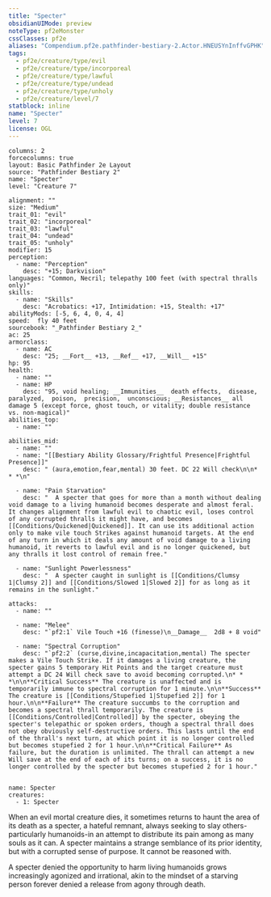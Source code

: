 ```yaml
---
title: "Specter"
obsidianUIMode: preview
noteType: pf2eMonster
cssClasses: pf2e
aliases: "Compendium.pf2e.pathfinder-bestiary-2.Actor.HNEUSYnInffvGPHK" 
tags:
  - pf2e/creature/type/evil
  - pf2e/creature/type/incorporeal
  - pf2e/creature/type/lawful
  - pf2e/creature/type/undead
  - pf2e/creature/type/unholy
  - pf2e/creature/level/7
statblock: inline
name: "Specter"
level: 7
license: OGL
---
```


```statblock
columns: 2
forcecolumns: true
layout: Basic Pathfinder 2e Layout
source: "Pathfinder Bestiary 2"
name: "Specter"
level: "Creature 7"

alignment: ""
size: "Medium"
trait_01: "evil"
trait_02: "incorporeal"
trait_03: "lawful"
trait_04: "undead"
trait_05: "unholy"
modifier: 15
perception:
  - name: "Perception"
    desc: "+15; Darkvision"
languages: "Common, Necril; telepathy 100 feet (with spectral thralls only)"
skills:
  - name: "Skills"
    desc: "Acrobatics: +17, Intimidation: +15, Stealth: +17"
abilityMods: [-5, 6, 4, 0, 4, 4]
speed:  fly 40 feet
sourcebook: "_Pathfinder Bestiary 2_"
ac: 25
armorclass:
  - name: AC
    desc: "25; __Fort__ +13, __Ref__ +17, __Will__ +15"
hp: 95
health:
  - name: ""
  - name: HP
    desc: "95, void healing; __Immunities__  death effects,  disease,  paralyzed,  poison,  precision,  unconscious; __Resistances__ all damage 5 (except force, ghost touch, or vitality; double resistance vs. non-magical)"
abilities_top:
  - name: ""

abilities_mid:
  - name: ""
  - name: "[[Bestiary Ability Glossary/Frightful Presence|Frightful Presence]]"
    desc: " (aura,emotion,fear,mental) 30 feet. DC 22 Will check\n\n* * *\n"

  - name: "Pain Starvation"
    desc: "  A specter that goes for more than a month without dealing void damage to a living humanoid becomes desperate and almost feral. It changes alignment from lawful evil to chaotic evil, loses control of any corrupted thralls it might have, and becomes [[Conditions/Quickened|Quickened]]. It can use its additional action only to make vile touch Strikes against humanoid targets. At the end of any turn in which it deals any amount of void damage to a living humanoid, it reverts to lawful evil and is no longer quickened, but any thralls it lost control of remain free."

  - name: "Sunlight Powerlessness"
    desc: "  A specter caught in sunlight is [[Conditions/Clumsy 1|Clumsy 2]] and [[Conditions/Slowed 1|Slowed 2]] for as long as it remains in the sunlight."

attacks:
  - name: ""

  - name: "Melee"
    desc: "`pf2:1` Vile Touch +16 (finesse)\n__Damage__  2d8 + 8 void"

  - name: "Spectral Corruption"
    desc: "`pf2:2` (curse,divine,incapacitation,mental) The specter makes a Vile Touch Strike. If it damages a living creature, the specter gains 5 temporary Hit Points and the target creature must attempt a DC 24 Will check save to avoid becoming corrupted.\n* * *\n\n**Critical Success** The creature is unaffected and is temporarily immune to spectral corruption for 1 minute.\n\n**Success** The creature is [[Conditions/Stupefied 1|Stupefied 2]] for 1 hour.\n\n**Failure** The creature succumbs to the corruption and becomes a spectral thrall temporarily. The creature is [[Conditions/Controlled|Controlled]] by the specter, obeying the specter's telepathic or spoken orders, though a spectral thrall does not obey obviously self-destructive orders. This lasts until the end of the thrall's next turn, at which point it is no longer controlled but becomes stupefied 2 for 1 hour.\n\n**Critical Failure** As failure, but the duration is unlimited. The thrall can attempt a new Will save at the end of each of its turns; on a success, it is no longer controlled by the specter but becomes stupefied 2 for 1 hour."
 
```

```encounter-table
name: Specter
creatures:
  - 1: Specter
```



When an evil mortal creature dies, it sometimes returns to haunt the area of its death as a specter, a hateful remnant, always seeking to slay others-particularly humanoids-in an attempt to distribute its pain among as many souls as it can. A specter maintains a strange semblance of its prior identity, but with a corrupted sense of purpose. It cannot be reasoned with.

A specter denied the opportunity to harm living humanoids grows increasingly agonized and irrational, akin to the mindset of a starving person forever denied a release from agony through death.
